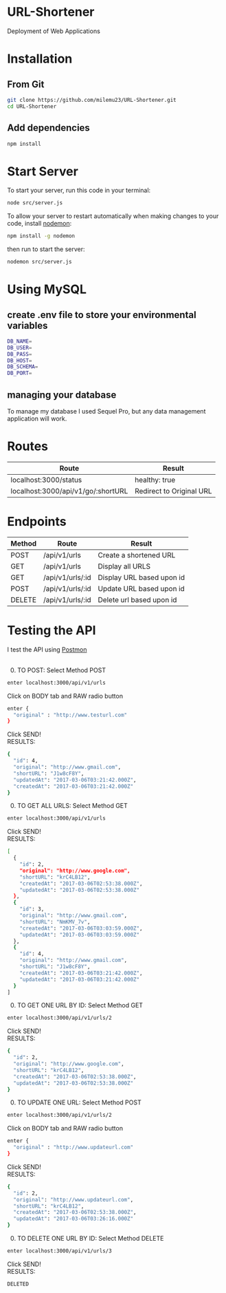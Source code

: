 # URL-Shortener
Deployment of Web Applications

# Installation
## From Git
```sh
git clone https://github.com/milemu23/URL-Shortener.git
cd URL-Shortener
```
## Add dependencies
```sh
npm install
```
# Start Server
To start your server, run this code in your terminal:
```sh
node src/server.js
```
To allow your server to restart automatically when making changes to your code, install [nodemon](https://www.npmjs.com/package/nodemon):
```sh
npm install -g nodemon
```
then run to start the server:
```sh
nodemon src/server.js
```

# Using MySQL
## create .env file to store your environmental variables
```sh
DB_NAME=
DB_USER=
DB_PASS=
DB_HOST=
DB_SCHEMA=
DB_PORT=
```
## managing your database
To manage my database I used Sequel Pro, but any data management application will work.

# Routes
Route  | Result
------------- | -------------
localhost:3000/status  |   healthy: true
localhost:3000/api/v1/go/:shortURL   |   Redirect to Original URL

# Endpoints
Method  | Route  | Result
------------- | ------------- | -------------
POST  |   /api/v1/urls  |   Create a shortened URL
GET  |   /api/v1/urls  |   Display all URLS
GET  |   /api/v1/urls/:id  |   Display URL based upon id
POST  |   /api/v1/urls/:id  |   Update URL based upon id
DELETE  |   /api/v1/urls/:id  |   Delete url based upon id

# Testing the API
I test the API using [Postmon](https://www.getpostman.com/)<br />
<br />

0. TO POST:
Select Method POST
```sh
enter localhost:3000/api/v1/urls
```
Click on BODY tab and RAW radio button
```sh
enter {
  "original" : "http://www.testurl.com"
}
```
Click SEND!
<br />
RESULTS:
```sh
{
  "id": 4,
  "original": "http://www.gmail.com",
  "shortURL": "J1w8cF8Y",
  "updatedAt": "2017-03-06T03:21:42.000Z",
  "createdAt": "2017-03-06T03:21:42.000Z"
}
```
0. TO GET ALL URLS:
Select Method GET
```sh
enter localhost:3000/api/v1/urls
```
Click SEND!
<br />
RESULTS:
```sh
[
  {
    "id": 2,
    "original": "http://www.google.com",
    "shortURL": "krC4LB12",
    "createdAt": "2017-03-06T02:53:38.000Z",
    "updatedAt": "2017-03-06T02:53:38.000Z"
  },
  {
    "id": 3,
    "original": "http://www.gmail.com",
    "shortURL": "NmKMV_7v",
    "createdAt": "2017-03-06T03:03:59.000Z",
    "updatedAt": "2017-03-06T03:03:59.000Z"
  },
  {
    "id": 4,
    "original": "http://www.gmail.com",
    "shortURL": "J1w8cF8Y",
    "createdAt": "2017-03-06T03:21:42.000Z",
    "updatedAt": "2017-03-06T03:21:42.000Z"
  }
]
```
0. TO GET ONE URL BY ID:
Select Method GET
```sh
enter localhost:3000/api/v1/urls/2
```
Click SEND!
<br />
RESULTS:
```sh
{
  "id": 2,
  "original": "http://www.google.com",
  "shortURL": "krC4LB12",
  "createdAt": "2017-03-06T02:53:38.000Z",
  "updatedAt": "2017-03-06T02:53:38.000Z"
}
```
0. TO UPDATE ONE URL:
Select Method POST
```sh
enter localhost:3000/api/v1/urls/2
```
Click on BODY tab and RAW radio button
```sh
enter {
  "original" : "http://www.updateurl.com"
}
```
Click SEND!
<br />
RESULTS:
```sh
{
  "id": 2,
  "original": "http://www.updateurl.com",
  "shortURL": "krC4LB12",
  "createdAt": "2017-03-06T02:53:38.000Z",
  "updatedAt": "2017-03-06T03:26:16.000Z"
}
```
0. TO DELETE ONE URL BY ID:
Select Method DELETE
```sh
enter localhost:3000/api/v1/urls/3
```
Click SEND!
<br />
RESULTS:
```sh
DELETED
```
